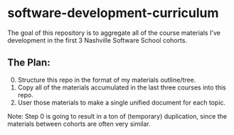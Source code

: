 software-development-curriculum
===============================

The goal of this repository is to aggregate all of the course materials I've development in the first 3 Nashville Software School cohorts.


## The Plan:

0. Structure this repo in the format of my materials outline/tree.
1. Copy all of the materials accumulated in the last three courses into this repo.
2. User those materials to make a single unified document for each topic.


Note: Step 0 is going to result in a ton of (temporary) duplication, since the materials between cohorts are often very similar.
